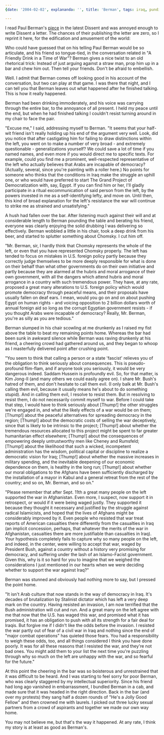 ```yaml
---
{date: '2004-02-02', explananda: '', title: 'Berman', tags: iraq, punditry, letters_to_the_editor}

---
```

I read Paul Berman's <a href="https://www.dissentmagazine.org/article/a-friendly-drink-in-a-time-of-war">piece</a> in the latest Dissent and was annoyed enough to write Dissent a letter.  The chances of their publishing the letter are zero, so I reprint it here, for the edification and amusement of the world:

Who could have guessed that on his telling Paul Berman would be so articulate, and his friend so tongue-tied, in the conversation related in "A Friendly Drink in a Time of War"? Berman gives a nice twist to an old rhetorical trick: Instead of just arguing against a straw man, prop him up in a bar and chew him out. Then tell your friends. Don't be afraid to embellish.

Well. I admit that Berman comes off looking good in his account of the conversation, but two can play at that game. I was there that night, and I can tell you that Berman leaves out what happened after he finished talking. This is how it really happened.

Berman had been drinking immoderately, and his voice was carrying through the entire bar, to the annoyance of all present. I held my peace until the end, but when he had finished talking I couldn't resist turning around in my chair to face the pair.

"Excuse me," I said, addressing myself to Berman. "It seems that your half-wit friend isn't really holding up his end of the argument very well. Look, did you notice that after castigating him for failing to draw distinctions within the left, you went on to make a number of very broad - and extremely questionable - generalizations yourself? We could save a lot of time if you named names, and even more if you would direct me to specific texts. For example, could you find me a prominent, well-respected representative of the left who actually believes that Arabs are incapable of democracy? (Actually, several, since you're painting with a roller here.) No points for someone who thinks that the conditions in Iraq make the struggle an uphill one, or who would have preferred to start The Grand Project of Democratization with, say, Egypt. If you can find him or her, I'll gladly participate in a ritual excommunication of said person from the left, by the powers invested in me as a self-identifying lefty, and move on. Until then, this kind of broad explanation for the left's resistance the war will continue to strike me as strained and unsatisfying."

A hush had fallen over the bar. After listening much against their will and at considerable length to Berman pounding the table and berating his friend, everyone was clearly enjoying the solid drubbing I was delivering so effectively. Berman wobbled a little in his chair, took a deep drink from his beer, and started to splutter something about Chomsky. I cut him off.

"Mr. Berman, sir, I hardly think that Chomsky represents the whole of the left, or even that you have represented Chomsky properly. The left has tended to focus on mistakes in U.S. foreign policy partly because they correctly judge themselves to be more deeply responsible for what is done on their behalf than what other governments do on their own initiative and partly because they are alarmed at the hubris and moral arrogance of their own government, with all the dangers which attend hubris and moral arrogance in a country with such tremendous power. They have, at any rate, proposed a great many alterations to U.S. foreign policy which would promote democracy through peaceful means, and their proposals have usually fallen on deaf ears. I mean, would you go on and on about pushing Egypt on human rights - and voicing opposition to 2 billion dollars worth of annual foreign aid so long as the corrupt Egyptian government resists - if you thought Arabs were incapable of democracy? Really, Mr. Berman, you're as silly as you are tedious."

Berman slumped in his chair scowling at me drunkenly as I raised my fist above the table to beat my remaining points home. Whereas the bar had been sunk in awkward silence while Berman was raving drunkenly at his friend, a cheering crowd had gathered around us, and they began to whoop as I masterfully delivered point after crushing point.

"You seem to think that calling a person or a state 'fascist' relieves you of the obligation to think seriously about consequences. This is pseudo-profound flim-flam, and if anyone took you seriously, it would be very dangerous indeed. Saddam Hussein is profoundly evil.  So, for that matter, is Kim Jong-Il (and many others we could easily agree on). I share Mr. Bush's hatred of them, and don't hesitate to call them evil. (I only balk at Mr. Bush's calling them evil, because it usually means he's about to do something stupid). And in calling them evil, I resolve to resist them. But in resolving to resist them, I do not necessarily commit myself to war. Before I could take that step, I would have to think seriously about [Thump!] the other struggles we're engaged in, and what the likely effects of a war would be on them; [Thump!] about the peaceful alternatives for spreading democracy in the region; [Thump!] about the democratic costs of selling the war deceptively, since that is likely to be intrinsic to the project; [Thump!] about whether the tremendous resources allocated to this project might be spent to far greater humanitarian effect elsewhere; [Thump!] about the consequences of empowering deeply untrustworthy men like Cheney and Rumsfeld; [Thump!] about the likelihood that such a wicked, incompetent administration has the wisdom, political capital or discipline to realize a democratic vision for Iraq; [Thump!] about whether the massive increases in military spending, and the inevitable deepening of our economic dependence on them, is healthy in the long run; [Thump!] about whether our moral obligations to the Afghans have been sufficiently discharged by the installation of a mayor in Kabul and a general retreat from the rest of the country; and so on, Mr. Berman, and so on."

"Please remember that after Sept. 11th a great many people on the left supported the war in Afghanistan. Even more, I suspect, now support it in retrospect, or would if it were being waged justly. They supported it because they thought it necessary and justified by the struggle against radical Islamicists, and hoped that the lives of Afghans might be considerably improved by it. Even people who resisted that war treat reports of American casualties there differently from the casualties in Iraq (an implicit concession, perhaps, that whatever the merits of the war in Afghanistan, casualties there are more justifiable than casualties in Iraq). Your hypothesis completely fails to capture why so many people on the left, and indeed, in the center, were willing to accept that war, waged by President Bush, against a country without a history very promising for democracy, and suffering under the lash of an Islamo-Facist government. Given this, why is it so hard for you to imagine that we weighed the considerations I just mentioned in our hearts when we were deciding whether to support the war against Iraq?"

Berman was stunned and obviously had nothing more to say, but I pressed the point home.

"It isn't Arab culture that now stands in the way of democracy in Iraq. It's decades of brutalization by Stalinist dictator which has left a very deep mark on the country. Having resisted an invasion, I am now terrified that the Bush administration will cut and run. And a great many on the left agree with me that now that the U.S. has waged this war, and promised what it has promised, it has an obligation to push with all its strength for a fair deal for Iraqis. But forgive me if I didn't like the odds before the invasion. I resisted the war partly out of fear of a civil war in Iraq and nothing since the end of "major combat operations" has quieted those fears. You had a responsibility to weigh these odds, too, and all things considered I think you have done poorly. It was for all these reasons that I resisted the war, and they're not bad ones. You might add them to your list the next time you're puzzling through why so much on the left are unhappy with the war, and so fearful for the future."

At this point the cheering in the bar was so boisterous and unrestrained that it was difficult to be heard. And I was starting to feel sorry for poor Berman, who was clearly staggered by my intellectual superiority. Since his friend had long ago vanished in embarrassment, I bundled Berman in a cab, and made sure that it was headed in the right direction. Back in the bar (and over my protests) they sang half a dozen rounds of "He's a Jolly Good Fellow" and then crowned me with laurels. I picked out three lucky sexual partners from a crowd of aspirants and together we made our own way home.

You may not believe me, but that's the way it happened. At any rate, I think my story is at least as good as Berman's.
